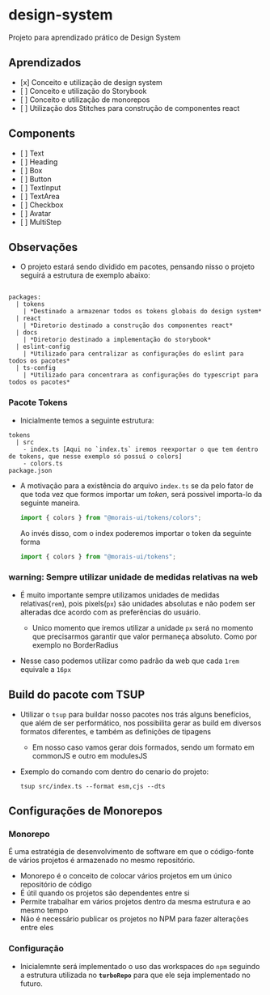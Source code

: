 # design-system

Projeto para aprendizado prático de Design System

## Aprendizados

* \[x] Conceito e utilização de design system
* \[ ] Conceito e utilização do Storybook
* \[ ] Conceito e utilização de monorepos
* \[ ] Utilização dos Stitches para construção de componentes react

## Components

* \[ ] Text
* \[ ] Heading
* \[ ] Box
* \[ ] Button
* \[ ] TextInput
* \[ ] TextArea
* \[ ] Checkbox
* \[ ] Avatar
* \[ ] MultiStep

## Observações

* O projeto estará sendo dividido em pacotes, pensando nisso o projeto seguirá a estrutura de exemplo abaixo:

```plain

packages:
  | tokens
    | *Destinado a armazenar todos os tokens globais do design system*
  | react
    | *Diretorio destinado a construção dos componentes react*
  | docs
    | *Diretorio destinado a implementação do storybook*
  | eslint-config
    | *Utilizado para centralizar as configurações do eslint para todos os pacotes*
  | ts-config
    | *Utilizado para concentrara as configurações do typescript para todos os pacotes*
```

### Pacote Tokens

* Inicialmente temos a seguinte estrutura:

```plain
tokens
  | src
    - index.ts [Aqui no `index.ts` iremos reexportar o que tem dentro de tokens, que nesse exemplo só possuí o colors]
    - colors.ts
package.json

```

* A motivação para a existência do arquivo `index.ts` se da pelo fator de que toda vez que formos importar um *token*, será possivel importa-lo da seguinte maneira.

  ```ts
  import { colors } from "@morais-ui/tokens/colors";
  ```

  Ao invés disso, com o index poderemos importar o token da seguinte forma

  ```ts
  import { colors } from "@morais-ui/tokens";
  ```

### warning: Sempre utilizar unidade de medidas relativas na web

* É muito importante sempre utilizamos unidades de medidas relativas(`rem`), pois pixels(`px`) são unidades absolutas e não podem ser alteradas dce acordo com as preferências do usuário.
  * Unico momento que iremos utilizar a unidade `px` será no momento que precisarmos garantir que valor permaneça absoluto. Como por exemplo no BorderRadius

* Nesse caso podemos utilizar como padrão da web que cada `1rem` equivale a `16px`

## Build do pacote com TSUP

* Utilizar o `tsup` para buildar nosso pacotes nos trás alguns benefícios, que além de ser performático, nos possibilita gerar as build em diversos formatos diferentes, e também as definições de tipagens

  * Em nosso caso vamos gerar dois formados, sendo um formato em commonJS e outro em modulesJS

* Exemplo do comando com dentro do cenario do projeto:

  ```shell
  tsup src/index.ts --format esm,cjs --dts

  ```

## Configurações de Monorepos

### Monorepo

É uma estratégia de desenvolvimento de software em que o código-fonte de vários projetos é armazenado no mesmo repositório.

* Monorepo é o conceito de colocar vários projetos em um único repositório de código
* É útil quando os projetos são dependentes entre si
* Permite trabalhar em vários projetos dentro da mesma estrutura e ao mesmo tempo
* Não é necessário publicar os projetos no NPM para fazer alterações entre eles

### Configuração

* Inicialemnte será implementado o uso das workspaces do `npm` seguindo a estrutura utilizada no **`turboRepo`** para que ele seja implementado no futuro.
